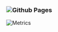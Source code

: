 ### ![Github Pages](https://aliothuma.github.io/)
![Metrics](https://metrics.lecoq.io/AliothUMa?template=classic&base.indepth=false&base.hireable=false&config.timezone=Asia%2FShanghai)
<!--
**AliothUMa/AliothUMa** is a ✨ _special_ ✨ repository because its `README.md` (this file) appears on your GitHub profile.

Here are some ideas to get you started:

- 🔭 I’m currently working on ...
- 🌱 I’m currently learning ...
- 👯 I’m looking to collaborate on ...
- 🤔 I’m looking for help with ...
- 💬 Ask me about ...
- 📫 How to reach me: ...
- 😄 Pronouns: ...
- ⚡ Fun fact: ...
-->
